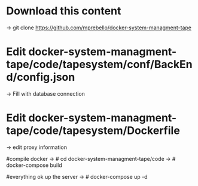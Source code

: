 
# Download this content
  -> git clone https://github.com/mprebello/docker-system-managment-tape

# Edit docker-system-managment-tape/code/tapesystem/conf/BackEnd/config.json
  -> Fill with database connection

# Edit docker-system-managment-tape/code/tapesystem/Dockerfile
  -> edit proxy information

#compile docker
  ->  # cd docker-system-managment-tape/code
  ->  # docker-compose build

#everything ok up the server
  -> # docker-compose up -d
